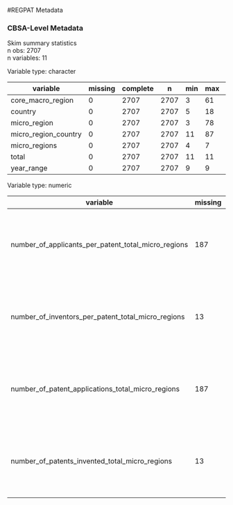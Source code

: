 #REGPAT Metadata

### CBSA-Level Metadata
Skim summary statistics  
 n obs: 2707    
 n variables: 11    

Variable type: character

|       variable       | missing | complete |  n   | min | max | empty | n_unique |
|----------------------|---------|----------|------|-----|-----|-------|----------|
|  core_macro_region   |    0    |   2707   | 2707 |  3  | 61  |   0   |   626    |
|       country        |    0    |   2707   | 2707 |  5  | 18  |   0   |    46    |
|     micro_region     |    0    |   2707   | 2707 |  3  | 78  |   0   |   2660   |
| micro_region_country |    0    |   2707   | 2707 | 11  | 87  |   0   |   2699   |
|    micro_regions     |    0    |   2707   | 2707 |  4  |  7  |   0   |   2707   |
|        total         |    0    |   2707   | 2707 | 11  | 11  |   0   |    1     |
|      year_range      |    0    |   2707   | 2707 |  9  |  9  |   0   |    1     |

Variable type: numeric

|                      variable                       | missing | complete |  n   |  mean  |   sd    |  p0   | p25  |  p50  |  p75   |   p100   |   hist   |
|-----------------------------------------------------|---------|----------|------|--------|---------|-------|------|-------|--------|----------|----------|
| number_of_applicants_per_patent_total_micro_regions |   187   |   2520   | 2707 | 394.17 | 2730.07 |   0   |  5   |  23   |  117   |  1e+05   | <U+2587><U+2581><U+2581><U+2581><U+2581><U+2581><U+2581><U+2581> |
| number_of_inventors_per_patent_total_micro_regions  |   13    |   2694   | 2707 | 900.11 | 4981.02 |   1   |  11  |  55   | 326.75 |  155521  | <U+2587><U+2581><U+2581><U+2581><U+2581><U+2581><U+2581><U+2581> |
|  number_of_patent_applications_total_micro_regions  |   187   |   2520   | 2707 | 348.56 | 2515.57 |   0   | 3.81 | 18.2  | 96.13  | 96330.13 | <U+2587><U+2581><U+2581><U+2581><U+2581><U+2581><U+2581><U+2581> |
|   number_of_patents_invented_total_micro_regions    |   13    |   2694   | 2707 | 322.41 | 1758.34 | 0.091 | 4.59 | 22.82 | 130.94 | 57020.45 | <U+2587><U+2581><U+2581><U+2581><U+2581><U+2581><U+2581><U+2581> |
